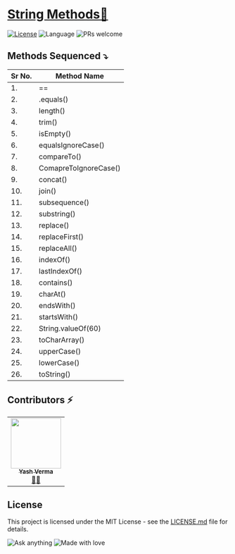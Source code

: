 # [String Methods🚀](https://leetcode.com/problemset/algorithms/)

[![License](https://img.shields.io/badge/license-Apache_2.0-blue.svg)](LICENSE.md) ![Language](https://img.shields.io/badge/language-Java%20%2F%20Data_Structures%2F-blue.svg) ![PRs welcome](https://img.shields.io/badge/PRs%20-welcome-brightgreen.svg) 

## Methods Sequenced ⤵️
 
| Sr No. | Method Name |
|-----------|-----------|
| 1.| ==  | 
| 2.| .equals()  | 
| 3.| length()  | 
| 4.| trim()  | 
| 5.| isEmpty()  | 
| 6.| equalsIgnoreCase()  | 
| 7.| compareTo()  | 
| 8.| ComapreToIgnoreCase()  | 
| 9.|concat()  | 
| 10.| join()  | 
| 11.| subsequence()  | 
| 12.| substring()  | 
| 13.| replace()  | 
| 14.| replaceFirst()  |
| 15.| replaceAll()  |
| 16.| indexOf()  |
| 17.| lastIndexOf()  |
| 18.| contains()  |
| 19.| charAt()  |
| 20.| endsWith()  |
| 21.| startsWith()  |
| 22.| String.valueOf(60)  |
| 23.| toCharArray()  |
| 24.| upperCase()  |
| 25.| lowerCase()  |
| 26.| toString()  |


                        
 ## Contributors ⚡
<table>
  <tr>
    <td align="center"><a href="https://github.com/vyash5075"><img src="https://avatars.githubusercontent.com/u/44260505?v=4" width="114px;" alt=""/><br /><sub><b>Yash Verma</b></sub></a><br /><a href="https://github.com/vyash5075" title="Github"> 👨‍💻 </a></td>
  </tr>
</table>

 
## License
This project is licensed under the MIT License - see the [LICENSE.md](LICENSE.md) file for details.                    
                     
                       
 

















![Ask anything](https://img.shields.io/badge/Ask%20me-anything-1abc9c.svg)   ![Made with love](http://ForTheBadge.com/images/badges/built-with-love.svg) 
